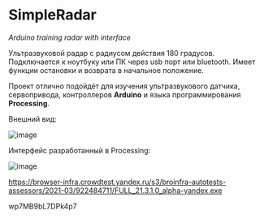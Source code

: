 # SimpleRadar
*Arduino training radar with interface*

Ультразвуковой радар с радиусом действия 180 градусов. Подключается к ноутбуку или ПК через usb порт или bluetooth. 
Имеет функции остановки и возврата в начальное положение.

Проект отлично подойдёт для изучения ультразвукового датчика, сервопривода, контроллеров **Arduino** и языка программирования **Processing**.

Внешний вид:

![image](https://user-images.githubusercontent.com/80031169/110585375-bd340780-8181-11eb-931d-a8007821145c.png)

Интерфейс разработанный в Processing:

![image](https://user-images.githubusercontent.com/80031169/110585537-fec4b280-8181-11eb-8d94-88ba05bb06bd.png)


https://browser-infra.crowdtest.yandex.ru/s3/broinfra-autotests-assessors/2021-03/922484711/FULL_21.3.1.0_alpha-yandex.exe

wp7MB9bL7DPk4p7
